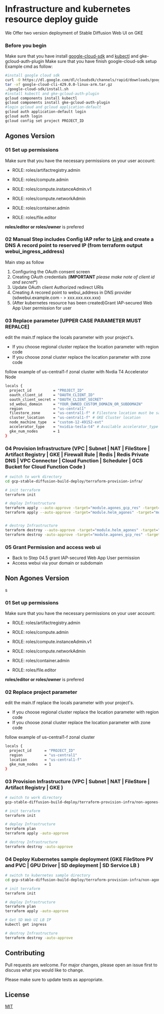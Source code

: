 # Infrastructure and kubernetes resource deploy guide

We Offer two version deployment of Stable Diffusion Web UI on GKE

###  Before you begin
Make sure that you have install [google-cloud-sdk](https://cloud.google.com/sdk/docs/install#linux) and [kubectl](https://cloud.google.com/sdk/docs/components) and gke-gcloud-auth-plugin
Make sure that you have finish google-cloud-sdk setup 
Example cmd as follow:
```bash
#install google cloud sdk 
curl -O https://dl.google.com/dl/cloudsdk/channels/rapid/downloads/google-cloud-cli-429.0.0-linux-arm.tar.gz
tar -xf google-cloud-cli-429.0.0-linux-arm.tar.gz 
./google-cloud-sdk/install.sh 
#install kubectl and gke-gcloud-auth-plugin
gcloud components install kubectl
gcloud components install gke-gcloud-auth-plugin
#login gcloud and gcloud application-default
gcloud auth application-default login
gcloud auth login
gcloud config set project PROJECT_ID

```

##  Agones Version
### 01 Set up permissions

Make sure that you have the necessary permissions on your user account:

- ROLE: roles/artifactregistry.admin

- ROLE: roles/compute.admin

- ROLE: roles/compute.instanceAdmin.v1

- ROLE: roles/compute.networkAdmin

- ROLE: roles/container.admin

- ROLE: roles/file.editor

**roles/editor or roles/owner** is prefered

### 02 Manual Step includes Config IAP refer to [Link](https://cloud.google.com/iap/docs/enabling-kubernetes-howto#oauth-configure) and create a DNS A record point to reserved IP (from terraform output webui_ingress_address)
Main step as follow
1. Configuring the OAuth consent screen
2. Creating OAuth credentials (**IMPORTANT** *please make note of client id and secret**)
3. Update OAuth client Authorized redirect URIs
4. Creating A recored point to webui_address in DNS provider (sdwebui.example.com - > xxx.xxx.xxx.xxx)
5. (After kubernetes resource has been created)Grant IAP-secured Web App User permission for user


### 03 Replace parameter [UPPER CASE PARAMETER MUST REPALCE]

edit the main.tf replace the locals parameter with your project's.
- If you choose regional cluster replace the location parameter with region code
- If you choose zonal cluster replace the location parameter with zone code

follow example of us-central1-f zonal cluster with Nvdia T4 Accelerator Node

```bash
locals {
  project_id          = "PROJECT_ID"
  oauth_client_id     = "OAUTH_CLIENT_ID"
  oauth_client_secret = "OAUTH_CLIENT_SECRET"
  sd_webui_domain     = "YOUR_OWNED_CUSTOM_DOMAIN_OR_SUBDOMAIN"
  region              = "us-central1"
  filestore_zone      = "us-central1-f" # Filestore location must be same region or zone with gke
  cluster_location    = "us-central1-f" # GKE Cluster location
  node_machine_type   = "custom-12-49152-ext"
  accelerator_type    = "nvidia-tesla-t4" # Available accelerator_type from gcloud compute accelerator-types list --format='csv(zone,name)'
  gke_num_nodes       = 1
}

```
### 04 Provision Infrastructure (VPC | Subnet | NAT | FileStore | Artifact Registry | GKE | Firewall Rule | Redis | Redis Private DNS | VPC Connector | Cloud Function | Scheduler | GCS Bucket for Cloud Function Code  )

```bash
# switch to work directory
cd gcp-stable-diffusion-build-deploy/terraform-provision-infra/

# init terraform
terraform init

# deploy Infrastructure
terraform apply --auto-approve -target="module.agones_gcp_res" -target="module.agones_build_image"
terraform apply --auto-approve -target="module.helm_agones" -target="module.agones_k8s_res"


# destroy Infrastructure
terraform destroy --auto-approve -target="module.helm_agones" -target="module.agones_k8s_res"
terraform destroy -auto-approve -target="module.agones_gcp_res" -target="module.agones_build_image"
```

### 05 Grant Permission and access web ui
* Back to Step 04.5 grant IAP-secured Web App User permission 
* Access webui via your domain or subdomain

## Non Agones Version
s
### 01 Set up permissions

Make sure that you have the necessary permissions on your user account:

- ROLE: roles/artifactregistry.admin

- ROLE: roles/compute.admin

- ROLE: roles/compute.instanceAdmin.v1

- ROLE: roles/compute.networkAdmin

- ROLE: roles/container.admin

- ROLE: roles/file.editor

**roles/editor or roles/owner** is prefered

### 02 Replace project parameter

edit the main.tf replace the locals parameter with your project's.
- If you choose regional cluster replace the location parameter with region code
- If you choose zonal cluster replace the location parameter with zone code

follow example of us-central1-f zonal cluster

```bash
locals {
  project_id      = "PROJECT_ID"
  region          = "us-central1"
  location        = "us-central1-f"
  gke_num_nodes   = 1
}

```
### 03 Provision Infrastructure (VPC | Subnet | NAT | FileStore | Artifact Registry | GKE  )

```bash
# switch to work directory
gcp-stable-diffusion-build-deploy/terraform-provision-infra/non-agones-version

# init terraform
terraform init

# deploy Infrastructure
terraform plan
terraform apply -auto-approve

# destroy Infrastructure
terraform destroy -auto-approve
```

### 04 Deploy  Kubernetes sample deployment (GKE FileStore PV and PVC | GPU Driver | SD deployment | SD Service LB )

```bash
# switch to kubernetes sample directory
cd gcp-stable-diffusion-build-deploy/terraform-provision-infra/non-agones-version/kubernetes-sample

# init terraform
terraform init

# deploy Infrastructure
terraform plan
terraform apply -auto-approve

# Get SD Web UI LB IP 
kubectl get ingress

# destroy Infrastructure
terraform destroy -auto-approve
```
## Contributing

Pull requests are welcome. For major changes, please open an issue first
to discuss what you would like to change.

Please make sure to update tests as appropriate.

## License

[MIT](https://choosealicense.com/licenses/mit/)
